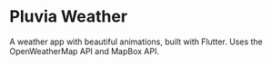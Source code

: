 # Pluvia Weather
A weather app with beautiful animations, built with Flutter. Uses the OpenWeatherMap API and MapBox API.
